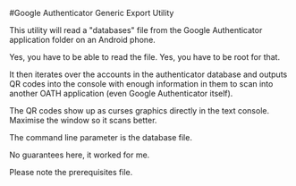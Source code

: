 #Google Authenticator Generic Export Utility

This utility will read a "databases" file from the Google Authenticator
application folder on an Android phone.

Yes, you have to be able to read the file. Yes, you have to be root for that.

It then iterates over the accounts in the authenticator database and outputs QR
codes into the console with enough information in them to scan into another
OATH application (even Google Authenticator itself).

The QR codes show up as curses graphics directly in the text console. Maximise
the window so it scans better.

The command line parameter is the database file.

No guarantees here, it worked for me.

Please note the prerequisites file.
